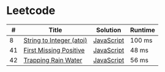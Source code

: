 # Leetcode

| # | Title | Solution | Runtime |
|---| ----- | -------- | ------- |
|8|[ String to Integer (atoi)](https://leetcode.com/problems/string-to-integer-atoi/)|[JavaScript](./solutions/8.%20String%20to%20Integer%20(atoi).js)|100 ms|
|41|[ First Missing Positive](https://leetcode.com/problems/first-missing-positive/)|[JavaScript](./solutions/41.%20First%20Missing%20Positive.js)|48 ms|
|42|[ Trapping Rain Water](https://leetcode.com/problems/trapping-rain-water/)|[JavaScript](./solutions/42.%20Trapping%20Rain%20Water.js)|56 ms|
